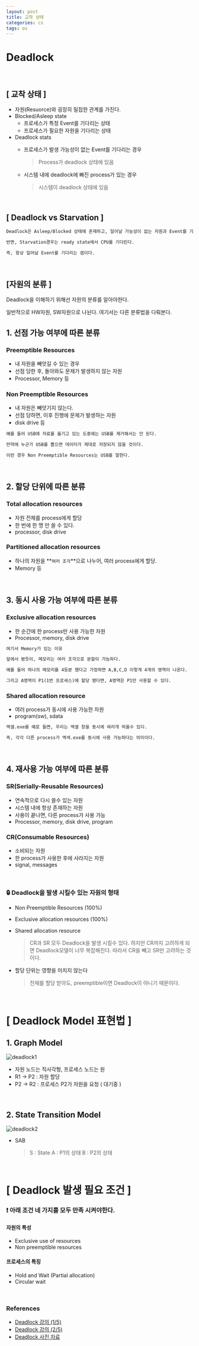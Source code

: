 ```yaml
---
layout: post
title: 교착 상태
categories: cs
tags: os
---
```


# Deadlock

<br>

## [ 교착 상태 ]

- 자원(Resuorce)와 굉장히 밀접한 관계를 가진다.
- Blocked/Asleep state
    - 프로세스가 특정 Event를 기다리는 상태
    - 프로세스가 필요한 자원을 기다리는 상태
- Deadlock stats
    - 프로세스가 발생 가능성이 없는 Event를 기다리는 경우

        > Process가 deadlock 상태에 있음

    - 시스템 내에 deadlock에 빠진 process가 있는 경우

        > 시스템이 deadlock 상태에 있음

<br>

## [ Deadlock vs Starvation ]

```markdown
Deadlock은 Asleep/Blocked 상태에 존재하고, 일어날 가능성이 없는 자원과 Event를 기다린다. 

반면, Starvation경우는 ready state에서 CPU를 기다린다. 

즉, 항상 일어날 Event를 기다리는 셈이다.
```

<br>

## [자원의 분류 ]

Deadlock을 이해하기 위해선 자원의 분류를 알아야한다.

일반적으로 HW자원, SW자원으로 나뉜다. 여기서는 다른 분류법을 다뤄본다.

## 1. 선점 가능 여부에 따른 분류

### Preemptible Resources

- 내 자원을 빼앗길 수 있는 경우
- 선점 당한 후, 돌아와도 문제가 발생하지 않는 자원
- Processor, Memory 등

### Non Preemptible Resources

- 내 자원은 빼앗기지 않는다.
- 선점 당하면, 이후 진행에 문제가 발생하는 자원
- disk drive 등

```markdown
예를 들어 USB에 자료를 옮기고 있는 도중에는 USB를 제거해서는 안 된다.

만약에 누군가 USB를 뽑으면 데이터가 제대로 저장되지 않을 것이다.

이런 경우 Non Preemptible Resources는 USB를 말한다.
```

<br>

## 2. 할당 단위에 따른 분류

### Total allocation resources

- 자원 전체를 process에게 할당
- 한 번에 한 명 만 쓸 수 있다.
- processor, disk drive

### Partitioned allocation resources

- 하나의 자원을 **`여러 조각`**으로 나누어, 여러 process에게 할당.
- Memory 등

<br>

## 3. 동시 사용 가능 여부에 따른 분류

### Exclusive allocation resources

- 한 순간에 한 process만 사용 가능한 자원
- Processor, memory, disk drive

```markdown
여기서 Memory가 있는 이유

앞에서 봤듯이, 메모리는 여러 조각으로 분할이 가능하다.

예를 들어 하나의 메모리를 4등분 했다고 가정하면 A,B,C,D 이렇게 4개의 영역이 나온다. 

그리고 A영역이 P1(1번 프로세스)에 할당 됐다면, A영역은 P1만 사용할 수 있다.
```

### Shared allocation resource

- 여러 process가 동시에 사용 가능한 자원
- program(sw), sdata

```markdown
엑셀.exe를 예로 들면, 우리는 엑셀 창을 동시에 여러개 띄울수 있다.

즉, 각각 다른 process가 엑섹.exe를 동시에 사용 가능하다는 의미이다.
```

<br>

## 4. 재사용 가능 여부에 따른 분류

### SR(Serially-Reusable Resources)

- 연속적으로 다시 쓸수 있는 자원
- 시스템 내에 항상 존재하는 자원
- 사용이 끝나면, 다른 process가 사용 가능
- Processor, memory, disk drive, program

### CR(Consumable Resources)

- 소비되는 자원
- 한 process가 사용한 후에 사라지는 자원
- signal, messages

<br>

### 🔒 Deadlock을 발생 시킬수 있는 자원의 형태 

- Non Preemptible Resources (100%)
- Exclusive allocation resources (100%)
- Shared allocation resource

    > CR과 SR 모두 Deadlock을 발생 시킬수 있다.
    하지만 CR까지 고려하게 되면 Deadlock모델이 너무 복잡해진다.
    따라서 CR을 빼고 SR만 고려하는 것이다.

- 할당 단위는 영향을 미치지 않는다

    > 전체를 할당 받아도, preemptible이면 Deadlock이 아니기 때문이다.

<br>

# [ Deadlock Model 표현법 ]

## 1. Graph Model

![deadlock1](https://user-images.githubusercontent.com/83274792/131468685-c62e46e6-324a-4f70-99c5-07c8d843a5d9.png)

- 자원 노드는 직사각형, 프로세스 노드는 원
- R1 → P2 : 자원 할당
- P2 → R2 : 프로세스 P2가 자원을 요청 ( 대기중 )

<br>

## 2. State Transition Model

![deadlock2](https://user-images.githubusercontent.com/83274792/131468694-35e0d0a9-f3ad-46d5-aee8-f34cbdba12ce.png)

- SAB

    > S  :  State
    A  :  P1의 상태
    B  :  P2의 상태

<br>

# [ Deadlock 발생 필요 조건 ]

### ❗ 아래 조건 네 가지를 모두 만족 시켜야한다.

#### 자원의 특성

- Exclusive use of resources
- Non preemptible resources

#### 프로세스의 특징

- Hold and Wait (Partial allocation)
- Circular wait

<br>

### References

- [Deadlock 강의 (1/5)](https://www.youtube.com/watch?v=xvoEsy2zJnc&list=PLBrGAFAIyf5rby7QylRc6JxU5lzQ9c4tN&index=19)
- [Deadlock 강의 (2/5)](https://www.youtube.com/watch?v=czjtYkjhtgo&list=PLBrGAFAIyf5rby7QylRc6JxU5lzQ9c4tN&index=20)
- [Deadlock 사진 자료](https://hpclab.tistory.com/)
